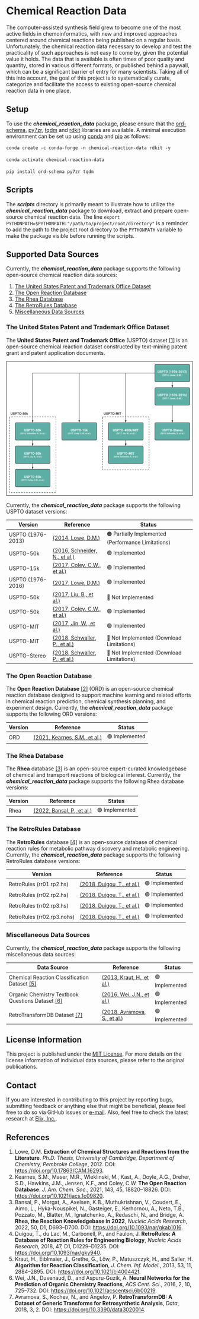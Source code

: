 # Chemical Reaction Data
The computer-assisted synthesis field grew to become one of the most active fields in chemoinformatics, with new and
improved approaches centered around chemical reactions being published on a regular basis. Unfortunately, the chemical
reaction data necessary to develop and test the practicality of such approaches is not easy to come by, given the
potential value it holds. The data that is available is often times of poor quality and quantity, stored in various
different formats, or published behind a paywall, which can be a significant barrier of entry for many scientists.
Taking all of this into account, the goal of this project is to systematically curate, categorize and facilitate the
access to existing open-source chemical reaction data in one place.


## Setup
To use the ***chemical_reaction_data*** package, please ensure that the
[ord-schema](https://github.com/open-reaction-database/ord-schema), [py7zr](https://github.com/miurahr/py7zr),
[tqdm](https://github.com/tqdm/tqdm) and [rdkit](https://github.com/rdkit/rdkit) libraries are available. A minimal
execution environment can be set up using [conda](https://docs.conda.io/en/latest/) and
[pip](https://pip.pypa.io/en/stable/) as follows:

```shell
conda create -c conda-forge -n chemical-reaction-data rdkit -y

conda activate chemical-reaction-data

pip install ord-schema py7zr tqdm
```


## Scripts
The ***scripts*** directory is primarily meant to illustrate how to utilize the ***chemical_reaction_data*** package to
download, extract and prepare open-source chemical reaction data. The line
`export PYTHONPATH=$PYTHONPATH:"/path/to/project/root/directory"` is a reminder to add the path to the project root
directory to the `PYTHONPATH` variable to make the package visible before running the scripts.


## Supported Data Sources
Currently, the ***chemical_reaction_data*** package supports the following open-source chemical reaction data sources:

1. [The United States Patent and Trademark Office Dataset](#the-united-states-patent-and-trademark-office-dataset)
2. [The Open Reaction Database](#the-open-reaction-database)
3. [The Rhea Database](#the-rhea-database)
4. [The RetroRules Database](#the-retrorules-database)
5. [Miscellaneous Data Sources](#miscellaneous-data-sources)


### The United States Patent and Trademark Office Dataset
The **United States Patent and Trademark Office** (USPTO) dataset [[1]](#References) is an open-source chemical
reaction dataset constructed by text-mining patent grant and patent application documents.

![uspto_dataset_versions.png](resources/uspto_dataset_versions.png)

Currently, the ***chemical_reaction_data*** package supports the following USPTO dataset versions:

| Version           | Reference                                                                 | Status                                                          |
|-------------------|---------------------------------------------------------------------------|-----------------------------------------------------------------|
| USPTO (1976-2013) | [(2014, Lowe, D.M.)](https://doi.org/10.6084/m9.figshare.12084729.v1)     | :orange_circle: Partially Implemented (Performance Limitations) |
| USPTO-50k         | [(2016, Schneider, N., et al.)](https://doi.org/10.1021/acs.jcim.6b00564) | :green_circle: Implemented                                      |
| USPTO-15k         | [(2017, Coley, C.W., et al.)](https://doi.org/10.1021/acscentsci.7b00064) | :green_circle: Implemented                                      |
| USPTO (1976-2016) | [(2017, Lowe, D.M.)](https://doi.org/10.6084/m9.figshare.5104873.v1)      | :green_circle: Implemented                                      |
| USPTO-50k         | [(2017, Liu, B., et al.)](https://doi.org/10.1021/acscentsci.7b00303)     | :red_circle: Not Implemented                                    |
| USPTO-50k         | [(2017, Coley, C.W., et al.)](https://doi.org/10.1021/acscentsci.7b00355) | :green_circle: Implemented                                      |
| USPTO-MIT         | [(2017, Jin, W., et al.)](https://doi.org/10.48550/arXiv.1709.04555)      | :green_circle: Implemented                                      |
| USPTO-MIT         | [(2018, Schwaller, P., et al.)](https://doi.org/10.1039/C8SC02339E)       | :red_circle: Not Implemented (Download Limitations)             |
| USPTO-Stereo      | [(2018, Schwaller, P., et al.)](https://doi.org/10.1039/C8SC02339E)       | :red_circle: Not Implemented (Download Limitations)             |


### The Open Reaction Database
The **Open Reaction Database** [[2]](#References) (ORD) is an open-source chemical reaction database designed to
support machine learning and related efforts in chemical reaction prediction, chemical synthesis planning, and
experiment design. Currently, the ***chemical_reaction_data*** package supports the following ORD versions:

| Version | Reference                                                             | Status                     |
|---------|-----------------------------------------------------------------------|----------------------------|
| ORD     | [(2021, Kearnes, S.M., et al.)](https://doi.org/10.1021/jacs.1c09820) | :green_circle: Implemented |


### The Rhea Database
The **Rhea** database [[3]](#References) is an open-source expert-curated knowledgebase of chemical and transport
reactions of biological interest. Currently, the ***chemical_reaction_data*** package supports the following Rhea
database versions:

| Version | Reference                                                          | Status                     |
|---------|--------------------------------------------------------------------|----------------------------|
| Rhea    | [(2022, Bansal, P., et al.)](https://doi.org/10.1093/nar/gkab1016) | :green_circle: Implemented |


### The RetroRules Database
The **RetroRules** database [[4]](#References) is an open-source database of chemical reaction rules for metabolic
pathway discovery and metabolic engineering. Currently, the ***chemical_reaction_data*** package supports the following
RetroRules database versions:

| Version                    | Reference                                                            | Status                     |
|----------------------------|----------------------------------------------------------------------|----------------------------|
| RetroRules (rr01.rp2.hs)   | [(2018, Duigou, T., et al.)](https://doi.org/10.5281/zenodo.5827427) | :green_circle: Implemented |
| RetroRules (rr02.rp2.hs)   | [(2018, Duigou, T., et al.)](https://doi.org/10.5281/zenodo.5828017) | :green_circle: Implemented |
| RetroRules (rr02.rp3.hs)   | [(2018, Duigou, T., et al.)](https://doi.org/10.5281/zenodo.5827977) | :green_circle: Implemented |
| RetroRules (rr02.rp3.nohs) | [(2018, Duigou, T., et al.)](https://doi.org/10.5281/zenodo.5827969) | :green_circle: Implemented |


### Miscellaneous Data Sources
Currently, the ***chemical_reaction_data*** package supports the following miscellaneous data sources:

| Data Source                                                     | Reference                                                               | Status                     |
|-----------------------------------------------------------------|-------------------------------------------------------------------------|----------------------------|
| Chemical Reaction Classification Dataset [[5]](#References)     | [(2013, Kraut, H., et al.)](https://doi.org/10.1021/ci400442f)          | :green_circle: Implemented |
| Organic Chemistry Textbook Questions Dataset [[6]](#References) | [(2016, Wei, J.N., et al.)](https://doi.org/10.1021/acscentsci.6b00219) | :green_circle: Implemented |
| RetroTransformDB Dataset [[7]](#References)                     | [(2018, Avramova, S., et al.)](https://doi.org/10.5281/zenodo.1209312)  | :green_circle: Implemented |


## License Information
This project is published under the [MIT License](/LICENSE). For more details on the license information of individual
data sources, please refer to the original publications.


## Contact
If you are interested in contributing to this project by reporting bugs, submitting feedback or anything else that
might be beneficial, please feel free to do so via GitHub issues or [e-mail](mailto:hasic@cb.cs.titech.ac.jp). Also,
feel free to check the latest research at [Elix, Inc.](https://www.elix-inc.com/). 


## References
1. Lowe, D.M. **Extraction of Chemical Structures and Reactions from the Literature**. *Ph.D. Thesis, University of
   Cambridge, Department of Chemistry, Pembroke College*, 2012. DOI: https://doi.org/10.17863/CAM.16293.
2. Kearnes, S.M., Maser, M.R., Wleklinski, M., Kast, A., Doyle, A.G., Dreher, S.D., Hawkins, J.M., Jensen, K.F., and
   Coley, C.W. **The Open Reaction Database**. *J. Am. Chem. Soc.*, 2021, 143, 45, 18820–18826.
   DOI: https://doi.org/10.1021/jacs.1c09820.
3. Bansal, P., Morgat, A., Axelsen, K.B., Muthukrishnan, V., Coudert, E., Aimo, L., Hyka-Nouspikel, N., Gasteiger, E.,
   Kerhornou, A., Neto, T.B., Pozzato, M., Blatter, M., Ignatchenko, A., Redaschi, N., and Bridge, A. **Rhea, the
   Reaction Knowledgebase in 2022**, *Nucleic Acids Research*, 2022, 50, D1, D693–D700.
   DOI: https://doi.org/10.1093/nar/gkab1016.
4. Duigou, T., du Lac, M., Carbonell, P., and Faulon, J. **RetroRules: A Database of Reaction Rules for Engineering
   Biology**, *Nucleic Acids Research*, 2018, 47, D1, D1229–D1235. DOI: https://doi.org/10.1093/nar/gky940.
5. Kraut, H., Eiblmaier, J., Grethe, G., Löw, P., Matuszczyk, H., and Saller, H. **Algorithm for Reaction
   Classification**, *J. Chem. Inf. Model.*, 2013, 53, 11, 2884–2895. DOI: https://doi.org/10.1021/ci400442f.
6. Wei, J.N., Duvenaud, D., and Aspuru-Guzik, A. **Neural Networks for the Prediction of Organic Chemistry 
   Reactions**, *ACS Cent. Sci.*, 2016, 2, 10, 725–732. DOI: https://doi.org/10.1021/acscentsci.6b00219.
7. Avramova, S., Kochev, N., and Angelov, P. **RetroTransformDB: A Dataset of Generic Transforms for Retrosynthetic 
   Analysis**, *Data*, 2018, 3, 2. DOI: https://doi.org/10.3390/data3020014.
